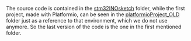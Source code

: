 The source code is contained in the <a href="stm32INOsketch">stm32INOsketch</a> folder, while the first project, made with Platformio, can be seen in the <a href="platformioProject_OLD">platformioProject_OLD</a> folder just as a reference to that environment, which we do not use anymore. So the last version of the code is the one in the first mentioned folder.
